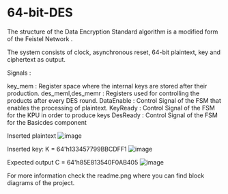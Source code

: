 # 64-bit-DES

The structure of the Data Encryption Standard algorithm is a modified form of the Feistel Network .

The system consists of clock, asynchronous reset, 64-bit plaintext, key and ciphertext as output.

Signals :

key_mem : Register space where the internal keys are stored after their production.
des_meml,des_memr : Registers used for controlling the products after every DES round.
DataEnable : Control Signal of the FSM that enables the processing of plaintext.
KeyReady : Control Signal of the FSM for the KPU in order to produce keys
DesReady : Control Signal of the FSM for the Basicdes component

Inserted plaintext
![image](https://user-images.githubusercontent.com/89205152/130221203-2705b2f7-6538-4817-adb0-47f218e2ffe6.png)

Inserted key:
K = 64'h133457799BBCDFF1
![image](https://user-images.githubusercontent.com/89205152/130221193-88b16e26-bcd8-4ca8-8356-a5ad86188684.png)

Expected output C = 64'h85E813540F0AB405
![image](https://user-images.githubusercontent.com/89205152/130221081-b3911ea5-e069-4872-a101-faffb1b3cd20.png)


For more information check the readme.png where you can find block diagrams of the project.
